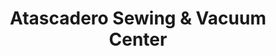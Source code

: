 ---
title: "Atascadero Sewing & Vacuum Center"
url: /atascadero/atascadero-sewing-und-vacuum-center-traffic-way/
shop: Staubsauger
---